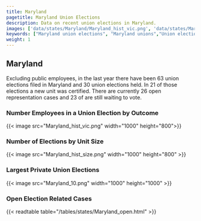 ```yaml
---
title: Maryland
pagetitle: Maryland Union Elections
description: Data on recent union elections in Maryland.
images: ['data/states/Maryland/Maryland_hist_vic.png', 'data/states/Maryland/Maryland_hist_size.png', 'data/states/Maryland/Maryland_10.png']
keywords: ["Maryland union elections", "Maryland unions","Union elections"]
weight: 1
---
```

##  Maryland

Excluding public employees, in the last year there have been 63 union elections filed in Maryland and 30 union elections held. In 21 of those elections a new unit was certified. There are currently 26 open representation cases and 23 of are still waiting to vote.

### Number Employees in a Union Election by Outcome
{{< image src="Maryland_hist_vic.png" width="1000" height="800">}}

### Number of Elections by Unit Size
{{< image src="Maryland_hist_size.png" width="1000" height="800" >}}

### Largest Private Union Elections
{{< image src="Maryland_10.png" width="1000" height="1000"  >}}

### Open Election Related Cases
{{< readtable table="/tables/states/Maryland_open.html" >}}

